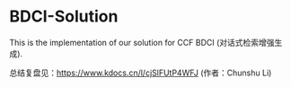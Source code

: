 # BDCI-Solution
This is the implementation of our solution for CCF BDCI (对话式检索增强生成).


总结复盘见：https://www.kdocs.cn/l/cjSlFUtP4WFJ (作者：Chunshu Li)
